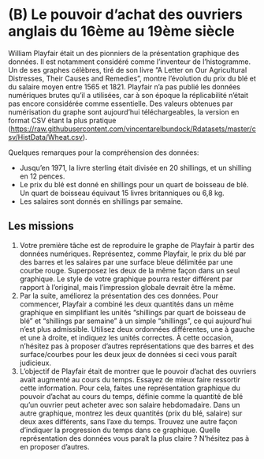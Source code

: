# (B) Le pouvoir d’achat des ouvriers anglais du 16ème au 19ème siècle

William Playfair était un des pionniers de la présentation graphique des données. Il est notamment considéré comme l’inventeur de l’histogramme. Un de ses graphes célèbres, tiré de son livre ”A Letter on Our Agricultural Distresses, Their Causes and Remedies”, montre l’évolution du prix du blé et du salaire moyen entre 1565 et 1821. Playfair n’a pas publié les données numériques brutes qu’il a utilisées, car à son époque la réplicabilité n’était pas encore considérée comme essentielle. Des valeurs obtenues par numérisation du graphe sont aujourd’hui téléchargeables, la version en format CSV étant la plus pratique (https://raw.githubusercontent.com/vincentarelbundock/Rdatasets/master/csv/HistData/Wheat.csv).

Quelques remarques pour la compréhension des données:

   * Jusqu’en 1971, la livre sterling était divisée en 20 shillings, et un shilling en 12 pences.
   * Le prix du blé est donné en shillings pour un quart de boisseau de blé. Un quart de boisseau équivaut 15 livres britanniques ou 6,8 kg.
   * Les salaires sont donnés en shillings par semaine.
   
## Les missions

  1. Votre première tâche est de reproduire le graphe de Playfair à partir des données numériques. Représentez, comme Playfair, le prix du blé par des barres et les salaires par une surface bleue délimitée par une courbe rouge. Superposez les deux de la même façon dans un seul graphique. Le style de votre graphique pourra rester différent par rapport à l’original, mais l’impression globale devrait être la même.
  2. Par la suite, améliorez la présentation des ces données. Pour commencer, Playfair a combiné les deux quantités dans un même graphique en simplifiant les unités “shillings par quart de boisseau de blé” et “shillings par semaine” à un simple “shillings”, ce qui aujourd’hui n’est plus admissible. Utilisez deux ordonnées différentes, une à gauche et une à droite, et indiquez les unités correctes. À cette occasion, n’hésitez pas à proposer d’autres représentations que des barres et des surface/courbes pour les deux jeux de données si ceci vous paraît judicieux.
  3. L’objectif de Playfair était de montrer que le pouvoir d’achat des ouvriers avait augmenté au cours du temps. Essayez de mieux faire ressortir cette information. Pour cela, faites une représentation graphique du pouvoir d’achat au cours du temps, définie comme la quantité de blé qu’un ouvrier peut acheter avec son salaire hebdomadaire. Dans un autre graphique, montrez les deux quantités (prix du blé, salaire) sur deux axes différents, sans l’axe du temps. Trouvez une autre façon d’indiquer la progression du temps dans ce graphique. Quelle représentation des données vous paraît la plus claire ? N’hésitez pas à en proposer d’autres.
